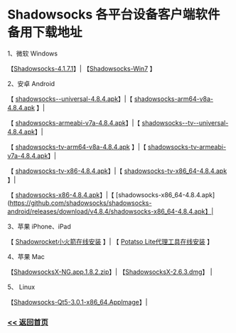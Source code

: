 # Shadowsocks 各平台设备客户端软件备用下载地址

1、微软 Windows

【[Shadowsocks-4.1.7.1](https://github.com/shadowsocks/shadowsocks-windows/releases/download/4.1.7.1/Shadowsocks-4.1.7.1.zip)】| 【[Shadowsocks-Win7](https://github.com/shadowsocks/shadowsocks-windows/releases/download/2.5/Shadowsocks-win-2.5.zip) 】

2、安卓 Android 

【 [shadowsocks--universal-4.8.4.apk](https://github.com/shadowsocks/shadowsocks-android/releases/download/v4.8.4/shadowsocks--universal-4.8.4.apk)】|【 [shadowsocks-arm64-v8a-4.8.4.apk](https://github.com/shadowsocks/shadowsocks-android/releases/download/v4.8.4/shadowsocks-arm64-v8a-4.8.4.apk) 】|

【 [shadowsocks-armeabi-v7a-4.8.4.apk](https://github.com/shadowsocks/shadowsocks-android/releases/download/v4.8.4/shadowsocks-armeabi-v7a-4.8.4.apk)】|【 [shadowsocks--tv--universal-4.8.4.apk](https://github.com/shadowsocks/shadowsocks-android/releases/download/v4.8.4/shadowsocks-tv--universal-4.8.4.apk)】|

【 [shadowsocks-tv-arm64-v8a-4.8.4.apk](https://github.com/shadowsocks/shadowsocks-android/releases/download/v4.8.4/shadowsocks-tv-arm64-v8a-4.8.4.apk) 】|【 [shadowsocks-tv-armeabi-v7a-4.8.4.apk](https://github.com/shadowsocks/shadowsocks-android/releases/download/v4.8.4/shadowsocks-tv-armeabi-v7a-4.8.4.apk)】|

【 [shadowsocks-tv-x86-4.8.4.apk](https://github.com/shadowsocks/shadowsocks-android/releases/download/v4.8.4/shadowsocks-tv-x86-4.8.4.apk)】|【 [shadowsocks-tv-x86_64-4.8.4.apk](https://github.com/shadowsocks/shadowsocks-android/releases/download/v4.8.4/shadowsocks-tv-x86_64-4.8.4.apk) 】|

【 [shadowsocks-x86-4.8.4.apk](https://github.com/shadowsocks/shadowsocks-android/releases/download/v4.8.4/shadowsocks-x86-4.8.4.apk)】|【 [shadowsocks-x86_64-4.8.4.apk](https://github.com/shadowsocks/shadowsocks-android/releases/download/v4.8.4/shadowsocks-x86_64-4.8.4.apk】|

3、苹果 iPhone、iPad

【 [Shadowrocket小火箭在线安装]( https://super-ssr.github.io/iOS/) 】| 【 [Potatso Lite代理工具在线安装](https://super-ssr.github.io/Potatso-Lite/) 】

4、苹果 Mac

【[ShadowsocksX-NG.app.1.8.2.zip](https://github.com/shadowsocks/ShadowsocksX-NG/releases/download/v1.8.2/ShadowsocksX-NG.app.1.8.2.zip)】| 【[ShadowsocksX-2.6.3.dmg](https://github.com/shadowsocks/shadowsocks-iOS/releases/download/2.6.3/ShadowsocksX-2.6.3.dmg)】 |

5、 Linux

【[Shadowsocks-Qt5-3.0.1-x86_64.AppImage](https://github.com/shadowsocks/shadowsocks-qt5/releases/download/v3.0.1/Shadowsocks-Qt5-3.0.1-x86_64.AppImage)】|

### [<< 返回首页](https://super-ssr.github.io/Shadowsocks/)
